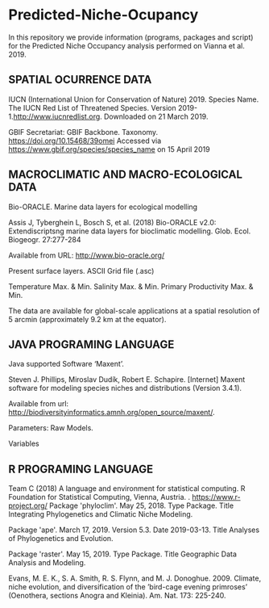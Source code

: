 # Predicted-Niche-Ocupancy

In this repository we provide information (programs, packages and script) for the Predicted Niche Occupancy analysis performed on Vianna et al. 2019.

## SPATIAL OCURRENCE DATA

IUCN (International Union for Conservation of Nature) 2019. Species Name. The IUCN Red List of Threatened Species. Version 2019-1.http://www.iucnredlist.org. Downloaded on 21 March 2019.

GBIF Secretariat: GBIF Backbone. Taxonomy. https://doi.org/10.15468/39omei Accessed  via https://www.gbif.org/species/species_name on 15 April 2019



## MACROCLIMATIC AND MACRO-ECOLOGICAL DATA

Bio-ORACLE. Marine data layers for ecological modelling

Assis J, Tyberghein L, Bosch S, et al. (2018) Bio-ORACLE v2.0: Extendiscriptsng marine data layers for bioclimatic modelling. Glob. Ecol. Biogeogr. 27:277-284

Available from URL: http://www.bio-oracle.org/

Present surface layers. ASCII Grid file (.asc)

Temperature Max. & Min.
Salinity Max. & Min. 
Primary Productivity Max. & Min.

The data are available for global-scale applications at a spatial resolution of 5 arcmin (approximately 9.2 km at the equator).


## JAVA PROGRAMING LANGUAGE

Java supported Software ‘Maxent’. 

Steven J. Phillips, Miroslav Dudík, Robert E. Schapire. [Internet] Maxent software for modeling species niches and distributions (Version 3.4.1). 

Available from url: http://biodiversityinformatics.amnh.org/open_source/maxent/. 

Parameters: Raw Models.

Variables

## R PROGRAMING LANGUAGE
Team C (2018) A language and environment for statistical computing. R Foundation for Statistical Computing, Vienna, Austria. . https://www.r-project.org/
Package 'phyloclim'. May 25, 2018. Type Package. Title Integrating Phylogenetics and Climatic Niche Modeling. 

Package 'ape'. March 17, 2019. Version 5.3. Date 2019-03-13. Title Analyses of Phylogenetics and Evolution.

Package 'raster'. May 15, 2019. Type Package. Title Geographic Data Analysis and Modeling.

Evans, M. E. K., S. A. Smith, R. S. Flynn, and M. J. Donoghue. 2009. Climate, niche evolution, and diversification of the ’bird-cage evening primroses’ (Oenothera, sections Anogra and Kleinia). Am. Nat. 173: 225-240.

